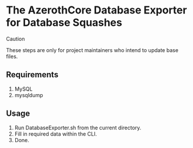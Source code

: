 # The AzerothCore Database Exporter for Database Squashes

> [!CAUTION]
> These steps are only for project maintainers who intend to update base files.

## Requirements

1. MySQL
2. mysqldump

## Usage

1. Run DatabaseExporter.sh from the current directory.
2. Fill in required data within the CLI.
3. Done.
